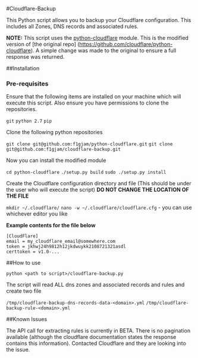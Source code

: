 #Cloudflare-Backup

This Python script allows you to backup your Cloudflare configuration. This includes all Zones, DNS records and associated rules.


**NOTE:** This script uses the [python-cloudflare](https://github.com/f1gjam/python-cloudflare) module. This is the modified version of [the original repo]
(https://github.com/cloudflare/python-cloudflare). A simple change was made to the original to ensure a full response was returned.


##Installation
### Pre-requisites
Ensure that the following items are installed on your machine which will execute this script. Also ensure you have permissions to clone the repositories.

`git`
`python 2.7`
`pip`

Clone the following python repositories 

`git clone git@github.com:f1gjam/python-cloudflare.git`
`git clone git@github.com:f1gjam/cloudflare-backup.git`

Now you can install the modified module

`cd python-cloudflare`
`./setup.py build`
`sudo ./setup.py install`


Create the Cloudflare configuration directory and file (This should be under the user who will execute the script)
**DO NOT CHANGE THE LOCATION OF THE FILE**

`mkdir ~/.cloudflare/`
`nano -w ~/.cloudflare/cloudflare.cfg` - you can use whichever editor you like

**Example contents for the file below**
```
[CloudFlare]
email = my_cloudflare_email@somewhere.com
token = jkhwj24h9812h12jkdwuykk2108721321asdl
certtoken = v1.0-...
```

##How to use

`python <path to script>/cloudflare-backup.py`

The script will read ALL dns zones and associated records and rules and create two file

`/tmp/cloudflare-backup-dns-records-data-<domain>.yml`
`/tmp/cloudflare-backup-rule-<domain>.yml`


##Known Issues

The API call for extracting rules is currently in BETA. There is no pagination available (although the cloudflare
documentation states the response contains this information). Contacted Cloudflare and they are looking into the issue.